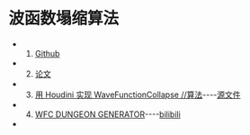 # 波函数塌缩算法

- 1. [Github](https://github.com/mxgmn/WaveFunctionCollapse)
- 2. [论文](https://adamsmith.as/papers/wfc_is_constraint_solving_in_the_wild.pdf)
- 3. [用 Houdini 实现 WaveFunctionCollapse //算法](https://zhuanlan.zhihu.com/p/61528452)----[源文件](https://github.com/all-in-one-houdini/wfc_houdini)
- 4. [WFC DUNGEON GENERATOR](https://www.sidefx.com/tutorials/wfc-dungeon-generator/)----[bilibili](https://www.bilibili.com/video/BV1E64y1T7ZS)
-

